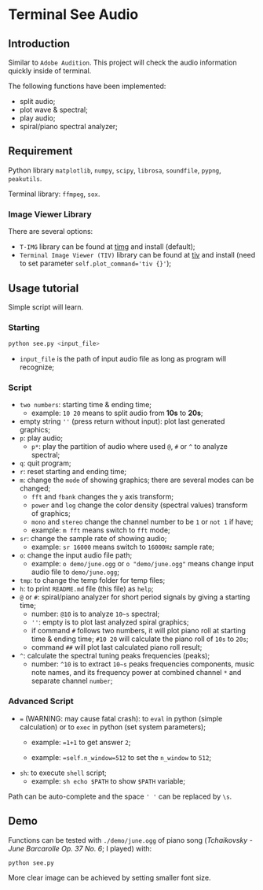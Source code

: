 # Terminal See Audio

## Introduction

Similar to `Adobe Audition`. This project will check the audio information quickly inside of terminal. 

The following functions have been implemented:

* split audio;
* plot wave & spectral;
* play audio;
* spiral/piano spectral analyzer;

## Requirement

Python library `matplotlib`, `numpy`, `scipy`, `librosa`, `soundfile`, `pypng`, `peakutils`.

Terminal library: `ffmpeg`, `sox`.

### Image Viewer Library

There are several options:

* `T-IMG` library can be found at [timg](https://github.com/hzeller/timg/) and install (default);
* `Terminal Image Viewer (TIV)` library can be found at [tiv](https://github.com/stefanhaustein/TerminalImageViewer) and install (need to set parameter `self.plot_command='tiv {}'`);

## Usage tutorial

Simple script will learn.

### Starting

```bash
python see.py <input_file>
```

* `input_file` is the path of input audio file as long as program will recognize;

### Script

* `two numbers`: starting time & ending time;
  * example: `10 20` means to split audio from **10s** to **20s**;
* empty string `''` (press return without input): plot last generated graphics;
* `p`: play audio;
  * `p*`: play the partition of audio where used `@`, `#` or `^` to analyze spectral;
* `q`: quit program;
* `r`: reset starting and ending time;
* `m`: change the `mode` of showing graphics; there are several modes can be changed;
  * `fft` and `fbank` changes the `y` axis transform;
  * `power` and `log` change the color density (spectral values) transform of graphics;
  * `mono` and `stereo` change the channel number to be `1` or `not 1` if have;
  * example: `m fft` means switch to `fft` mode;
* `sr`: change the sample rate of showing audio;
  * example: `sr 16000` means switch to `16000Hz` sample rate;
* `o`: change the input audio file path;
  * example: `o demo/june.ogg` or `o "demo/june.ogg"` means change input audio file to `demo/june.ogg`;
* `tmp`: to change the temp folder for temp files;
* `h`: to print `README.md` file (this file) as `help`;
* `@` or `#`: spiral/piano analyzer for short period signals by giving a starting time;
  * number: `@10` is to analyze `10~s` spectral;
  * `''`: empty is to plot last analyzed spiral graphics;
  * if command `#` follows two numbers, it will plot piano roll at starting time & ending time; `#10 20` will calculate the piano roll of `10s` to `20s`;
  * command `##` will plot last calculated piano roll result;
* `^`: calculate the spectral tuning peaks frequencies (peaks);
  * number: `^10` is to extract `10~s` peaks frequencies components, music note names, and its frequency power at combined channel `*` and separate channel `number`;

### Advanced Script

* `=` (WARNING: may cause fatal crash): to `eval` in python (simple calculation) or to `exec` in python (set system parameters);
  * example: `=1+1` to get answer `2`;
  
  * example: `=self.n_window=512` to set the `n_window` to `512`;
* `sh`: to execute `shell` script;
  * example: `sh echo $PATH` to show `$PATH` variable;

Path can be auto-complete and the space `' '` can be replaced by `\s`.

## Demo

Functions can be tested with `./demo/june.ogg` of piano song (*Tchaikovsky - June Barcarolle Op. 37 No. 6*; I played) with:

```bash
python see.py
```

More clear image can be achieved by setting smaller font size.